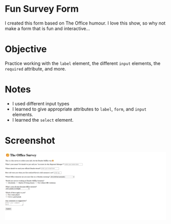 # Fun Survey Form

I created this form based on The Office humour. I love this show, so why not make a form that is fun and interactive...

# Objective

Practice working with the `label` element, the different `input` elements, the `required` attribute, and more.

# Notes

- I used different input types
- I learned to give appropriate attributes to `label`, `form`, and `input` elements.
- I learned the `select` element.

# Screenshot

![alt text](image.png)
